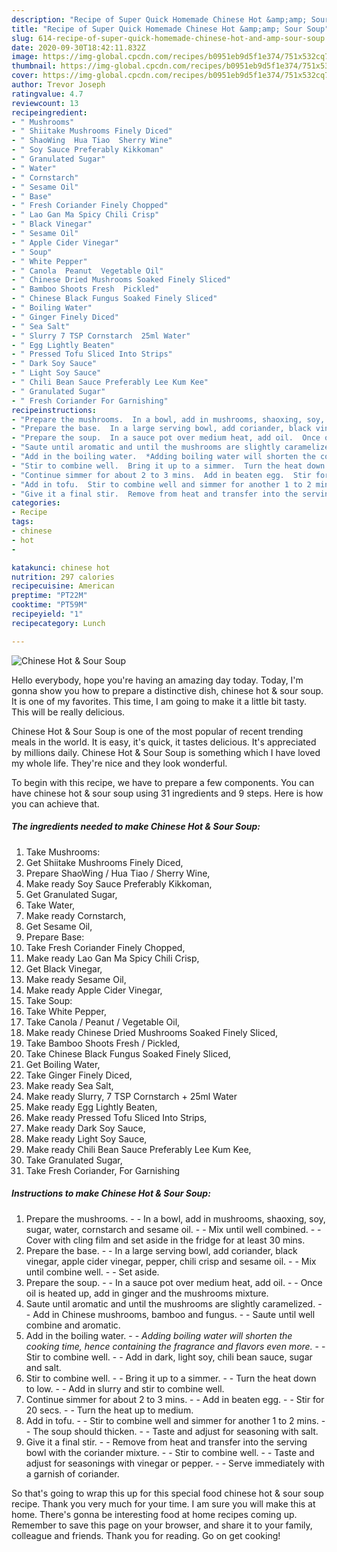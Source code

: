 ```yaml
---
description: "Recipe of Super Quick Homemade Chinese Hot &amp;amp; Sour Soup"
title: "Recipe of Super Quick Homemade Chinese Hot &amp;amp; Sour Soup"
slug: 614-recipe-of-super-quick-homemade-chinese-hot-and-amp-sour-soup
date: 2020-09-30T18:42:11.832Z
image: https://img-global.cpcdn.com/recipes/b0951eb9d5f1e374/751x532cq70/chinese-hot-sour-soup-recipe-main-photo.jpg
thumbnail: https://img-global.cpcdn.com/recipes/b0951eb9d5f1e374/751x532cq70/chinese-hot-sour-soup-recipe-main-photo.jpg
cover: https://img-global.cpcdn.com/recipes/b0951eb9d5f1e374/751x532cq70/chinese-hot-sour-soup-recipe-main-photo.jpg
author: Trevor Joseph
ratingvalue: 4.7
reviewcount: 13
recipeingredient:
- " Mushrooms"
- " Shiitake Mushrooms Finely Diced"
- " ShaoWing  Hua Tiao  Sherry Wine"
- " Soy Sauce Preferably Kikkoman"
- " Granulated Sugar"
- " Water"
- " Cornstarch"
- " Sesame Oil"
- " Base"
- " Fresh Coriander Finely Chopped"
- " Lao Gan Ma Spicy Chili Crisp"
- " Black Vinegar"
- " Sesame Oil"
- " Apple Cider Vinegar"
- " Soup"
- " White Pepper"
- " Canola  Peanut  Vegetable Oil"
- " Chinese Dried Mushrooms Soaked Finely Sliced"
- " Bamboo Shoots Fresh  Pickled"
- " Chinese Black Fungus Soaked Finely Sliced"
- " Boiling Water"
- " Ginger Finely Diced"
- " Sea Salt"
- " Slurry 7 TSP Cornstarch  25ml Water"
- " Egg Lightly Beaten"
- " Pressed Tofu Sliced Into Strips"
- " Dark Soy Sauce"
- " Light Soy Sauce"
- " Chili Bean Sauce Preferably Lee Kum Kee"
- " Granulated Sugar"
- " Fresh Coriander For Garnishing"
recipeinstructions:
- "Prepare the mushrooms.  In a bowl, add in mushrooms, shaoxing, soy, sugar, water, cornstarch and sesame oil.  Mix until well combined.  Cover with cling film and set aside in the fridge for at least 30 mins."
- "Prepare the base.  In a large serving bowl, add coriander, black vinegar, apple cider vinegar, pepper, chili crisp and sesame oil.  Mix until combine well.  Set aside."
- "Prepare the soup.  In a sauce pot over medium heat, add oil.  Once oil is heated up, add in ginger and the mushrooms mixture."
- "Saute until aromatic and until the mushrooms are slightly caramelized.  Add in Chinese mushrooms, bamboo and fungus.  Saute until well combine and aromatic."
- "Add in the boiling water.  *Adding boiling water will shorten the cooking time, hence containing the fragrance and flavors even more.*  Stir to combine well.  Add in dark, light soy, chili bean sauce, sugar and salt."
- "Stir to combine well.  Bring it up to a simmer.  Turn the heat down to low.  Add in slurry and stir to combine well."
- "Continue simmer for about 2 to 3 mins.  Add in beaten egg.  Stir for 20 secs.  Turn the heat up to medium."
- "Add in tofu.  Stir to combine well and simmer for another 1 to 2 mins.  The soup should thicken.  Taste and adjust for seasoning with salt."
- "Give it a final stir.  Remove from heat and transfer into the serving bowl with the coriander mixture.  Stir to combine well.  Taste and adjust for seasonings with vinegar or pepper.  Serve immediately with a garnish of coriander."
categories:
- Recipe
tags:
- chinese
- hot
- 

katakunci: chinese hot  
nutrition: 297 calories
recipecuisine: American
preptime: "PT22M"
cooktime: "PT59M"
recipeyield: "1"
recipecategory: Lunch

---
```



![Chinese Hot &amp; Sour Soup](https://img-global.cpcdn.com/recipes/b0951eb9d5f1e374/751x532cq70/chinese-hot-sour-soup-recipe-main-photo.jpg)

Hello everybody, hope you're having an amazing day today. Today, I'm gonna show you how to prepare a distinctive dish, chinese hot &amp; sour soup. It is one of my favorites. This time, I am going to make it a little bit tasty. This will be really delicious.



Chinese Hot &amp; Sour Soup is one of the most popular of recent trending meals in the world. It is easy, it's quick, it tastes delicious. It's appreciated by millions daily. Chinese Hot &amp; Sour Soup is something which I have loved my whole life. They're nice and they look wonderful.


To begin with this recipe, we have to prepare a few components. You can have chinese hot &amp; sour soup using 31 ingredients and 9 steps. Here is how you can achieve that.

##### The ingredients needed to make Chinese Hot &amp; Sour Soup:

1. Take  Mushrooms:
1. Get  Shiitake Mushrooms Finely Diced,
1. Prepare  ShaoWing / Hua Tiao / Sherry Wine,
1. Make ready  Soy Sauce Preferably Kikkoman,
1. Get  Granulated Sugar,
1. Take  Water,
1. Make ready  Cornstarch,
1. Get  Sesame Oil,
1. Prepare  Base:
1. Take  Fresh Coriander Finely Chopped,
1. Make ready  Lao Gan Ma Spicy Chili Crisp,
1. Get  Black Vinegar,
1. Make ready  Sesame Oil,
1. Make ready  Apple Cider Vinegar,
1. Take  Soup:
1. Take  White Pepper,
1. Take  Canola / Peanut / Vegetable Oil,
1. Make ready  Chinese Dried Mushrooms Soaked Finely Sliced,
1. Take  Bamboo Shoots Fresh / Pickled,
1. Take  Chinese Black Fungus Soaked Finely Sliced,
1. Get  Boiling Water,
1. Take  Ginger Finely Diced,
1. Make ready  Sea Salt,
1. Make ready  Slurry, 7 TSP Cornstarch + 25ml Water
1. Make ready  Egg Lightly Beaten,
1. Make ready  Pressed Tofu Sliced Into Strips,
1. Make ready  Dark Soy Sauce,
1. Make ready  Light Soy Sauce,
1. Make ready  Chili Bean Sauce Preferably Lee Kum Kee,
1. Take  Granulated Sugar,
1. Take  Fresh Coriander, For Garnishing




##### Instructions to make Chinese Hot &amp; Sour Soup:

1. Prepare the mushrooms. -  - In a bowl, add in mushrooms, shaoxing, soy, sugar, water, cornstarch and sesame oil. -  - Mix until well combined. -  - Cover with cling film and set aside in the fridge for at least 30 mins.
1. Prepare the base. -  - In a large serving bowl, add coriander, black vinegar, apple cider vinegar, pepper, chili crisp and sesame oil. -  - Mix until combine well. -  - Set aside.
1. Prepare the soup. -  - In a sauce pot over medium heat, add oil. -  - Once oil is heated up, add in ginger and the mushrooms mixture.
1. Saute until aromatic and until the mushrooms are slightly caramelized. -  - Add in Chinese mushrooms, bamboo and fungus. -  - Saute until well combine and aromatic.
1. Add in the boiling water. -  - *Adding boiling water will shorten the cooking time, hence containing the fragrance and flavors even more.* -  - Stir to combine well. -  - Add in dark, light soy, chili bean sauce, sugar and salt.
1. Stir to combine well. -  - Bring it up to a simmer. -  - Turn the heat down to low. -  - Add in slurry and stir to combine well.
1. Continue simmer for about 2 to 3 mins. -  - Add in beaten egg. -  - Stir for 20 secs. -  - Turn the heat up to medium.
1. Add in tofu. -  - Stir to combine well and simmer for another 1 to 2 mins. -  - The soup should thicken. -  - Taste and adjust for seasoning with salt.
1. Give it a final stir. -  - Remove from heat and transfer into the serving bowl with the coriander mixture. -  - Stir to combine well. -  - Taste and adjust for seasonings with vinegar or pepper. -  - Serve immediately with a garnish of coriander.




So that's going to wrap this up for this special food chinese hot &amp; sour soup recipe. Thank you very much for your time. I am sure you will make this at home. There's gonna be interesting food at home recipes coming up. Remember to save this page on your browser, and share it to your family, colleague and friends. Thank you for reading. Go on get cooking!
